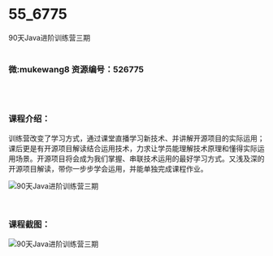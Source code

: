 # 55_6775
90天Java进阶训练营三期
<br/></br>
<h3>微:mukewang8 资源编号：526775</h3>
<br/></br>
<h3>课程介绍：</h3>
<p>训练营改变了学习方式，通过课堂直播学习新技术、并讲解开源项目的实际运用；课后更是有开源项目解读结合运用技术，力求让学员能理解技术原理和懂得实际运用场景。开源项目将会成为我们掌握、串联技术运用的最好学习方式。又浅及深的开源项目解读，带你一步步学会运用，并能单独完成课程作业。</p>
<p><img src="https://www.ko996.com/wp-content/uploads/img/2019/08/1-124.png" alt="90天Java进阶训练营三期"></p>
<p>&nbsp;</p>
<h3>课程截图：</h3>
<p><img src="https://www.ko996.com/wp-content/uploads/img/2019/08/2-146.png" alt="90天Java进阶训练营三期"></p>
